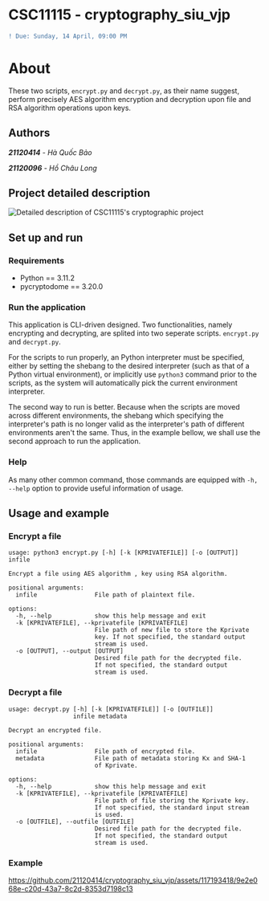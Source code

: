 # CSC11115 - cryptography_siu_vjp

```diff
! Due: Sunday, 14 April, 09:00 PM
```

# About

These two scripts, `encrypt.py` and `decrypt.py`, as their name suggest, perform precisely AES algorithm encryption and decryption upon file and RSA algorithm operations upon keys.    

## Authors
***21120414** - Hà Quốc Bảo*

***21120096** - Hồ Châu Long*

## Project detailed description
![Detailed description of CSC11115's cryptographic project](https://github.com/21120414/cryptography_siu_vjp/assets/117193418/68c08bb2-257a-4cad-a8d6-8cc800b812c1)

## Set up and run

### Requirements

- Python == 3.11.2
- pycryptodome == 3.20.0

### Run the application

This application is CLI-driven designed. Two functionalities, namely encrypting and decrypting, are splited into two seperate scripts. `encrypt.py` and `decrypt.py`.

For the scripts to run properly, an Python interpreter must be specified, either by setting the shebang to the desired interpreter (such as that of a Python virtual environment), or implicitly use `python3` command prior to the scripts, as the system will automatically pick the current environment interpreter.

The second way to run is better. Because when the scripts are moved across different environments, the shebang which specifying the interpreter's path is no longer valid as the interpreter's path of different environments aren't the same. Thus, in the example bellow, we shall use the second approach to run the application.


### Help

As many other common command, those commands are equipped with `-h, --help` option to provide useful information of usage. 

## Usage and example

### Encrypt a file

```
usage: python3 encrypt.py [-h] [-k [KPRIVATEFILE]] [-o [OUTPUT]] infile

Encrypt a file using AES algorithm , key using RSA algorithm.

positional arguments:
  infile                File path of plaintext file.

options:
  -h, --help            show this help message and exit
  -k [KPRIVATEFILE], --kprivatefile [KPRIVATEFILE]
                        File path of new file to store the Kprivate
                        key. If not specified, the standard output
                        stream is used.
  -o [OUTPUT], --output [OUTPUT]
                        Desired file path for the decrypted file.
                        If not specified, the standard output
                        stream is used.
 ```


### Decrypt a file

```
usage: decrypt.py [-h] [-k [KPRIVATEFILE]] [-o [OUTFILE]]
                  infile metadata

Decrypt an encrypted file.

positional arguments:
  infile                File path of encrypted file.
  metadata              File path of metadata storing Kx and SHA-1
                        of Kprivate.

options:
  -h, --help            show this help message and exit
  -k [KPRIVATEFILE], --kprivatefile [KPRIVATEFILE]
                        File path of file storing the Kprivate key.
                        If not specified, the standard input stream
                        is used.
  -o [OUTFILE], --outfile [OUTFILE]
                        Desired file path for the decrypted file.
                        If not specified, the standard output
                        stream is used.
```

### Example

https://github.com/21120414/cryptography_siu_vjp/assets/117193418/9e2e068e-c20d-43a7-8c2d-8353d7198c13


